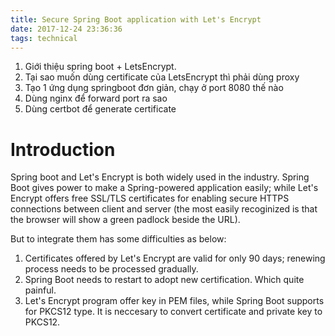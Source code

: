 ```yaml
---
title: Secure Spring Boot application with Let's Encrypt
date: 2017-12-24 23:36:36
tags: technical
---
```

1. Giới thiệu spring boot + LetsEncrypt. 
2. Tại sao muốn dùng certificate của LetsEncrypt thì phải dùng proxy
3. Tạo 1 ứng dụng springboot đơn giản, chạy ở port 8080 thế nào
4. Dùng nginx để forward port ra sao
5. Dùng certbot để generate certificate

# Introduction 

Spring boot and Let's Encrypt is both widely used in the industry. Spring Boot gives power to make a Spring-powered application easily; while Let's Encrypt offers free SSL/TLS certificates for enabling secure HTTPS connections between client and server (the most easily recoginized is that the browser will show a green padlock beside the URL).

But to integrate them has some difficulties as below:

1. Certificates offered by Let's Encrypt are valid for only 90 days; renewing process needs to be processed gradually.
2. Spring Boot needs to restart to adopt new certification. Which quite painful.
3. Let's Encrypt program offer key in PEM files, while Spring Boot supports for PKCS12 type. It is neccesary to convert certificate and private key to PKCS12.

